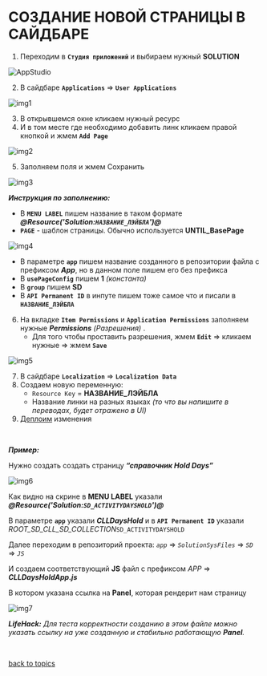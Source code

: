 # СОЗДАНИЕ НОВОЙ СТРАНИЦЫ В САЙДБАРЕ

1. Переходим в **`Студия приложений`** и выбираем нужный **SOLUTION**

![AppStudio](https://github.com/CrappyCodeMaker/ECCENTEX-KNOWLEGE/blob/main/Content/IMG/AppStudio.png?raw=true)

2. В сайдбаре **`Applications`** => **`User Applications`**

![img1](https://github.com/CrappyCodeMaker/ECCENTEX-KNOWLEGE/blob/main/Content/5%20New%20page/IMG/1.png?raw=true)

3. В открывшемся окне кликаем нужный ресурс
4. И в том месте где необходимо добавить линк кликаем правой кнопкой и жмем **`Add Page`**

![img2](https://github.com/CrappyCodeMaker/ECCENTEX-KNOWLEGE/blob/main/Content/5%20New%20page/IMG/2.png?raw=true)

5. Заполняем поля и жмем Сохранить

![img3](https://github.com/CrappyCodeMaker/ECCENTEX-KNOWLEGE/blob/main/Content/5%20New%20page/IMG/3.png?raw=true)

**_Инструкция по заполнению:_**
  * В **`MENU LABEL`** пишем название в таком формате **_@Resource('Solution:`НАЗВАНИЕ_ЛЭЙБЛА`')@_**
  * **`PAGE`** - шаблон страницы. Обычно используется **UNTIL_BasePage**

  ![img4](https://github.com/CrappyCodeMaker/ECCENTEX-KNOWLEGE/blob/main/Content/5%20New%20page/IMG/4.png?raw=true)

  * В параметре **`app`** пишем название созданного в репозитории файла с префиксом **_App_**, но в данном поле пишем его без префикса
  * В **`usePageConfig`** пишем **1** _(константа)_
  * В **`group`** пишем **SD**
  * В **`API Permanent ID`** в инпуте пишем тоже самое что и писали в **`НАЗВАНИЕ_ЛЭЙБЛА`**

6. На вкладке **`Item Permissions`** и **`Application Permissions`** заполняем нужные **_Permissions_** _(Разрешения)_ .
      * Для того чтобы проставить разрешения, жмем **`Edit`** => кликаем нужные => жмем **`Save`**

![img5](https://github.com/CrappyCodeMaker/ECCENTEX-KNOWLEGE/blob/main/Content/5%20New%20page/IMG/5.png?raw=true)

7. В сайдбаре **`Localization`** => **`Localization Data`**
8. Создаем новую переменную:
    * `Resource Key` = **НАЗВАНИЕ_ЛЭЙБЛА**
    * Название линки на разных языках _(то что вы напишите в переводах, будет отражено в UI)_
9. [Деплоим](https://github.com/CrappyCodeMaker/ECCENTEX-KNOWLEGE/blob/main/Content/2%20Deploy/README.md) изменения


<br/>

**_Пример:_**

Нужно создать создать страницу **_“справочник Hold Days”_**

![img6](https://github.com/CrappyCodeMaker/ECCENTEX-KNOWLEGE/blob/main/Content/5%20New%20page/IMG/6.png?raw=true)

Как видно на скрине в **MENU LABEL** указали **_@Resource('Solution:`SD_ACTIVITYDAYSHOLD`')@_**

В параметре **`app`** указали **_CLLDaysHold_** и в **`API Permanent ID`** указали _ROOT_SD_CLL_SD_COLLECTION_`SD_ACTIVITYDAYSHOLD`

Далее переходим в репозиторий проекта:  _`app`_ => _`SolutionSysFiles`_ => _`SD`_ => _`JS`_

И создаем соответствующий **JS** файл с префиксом _APP_ => **_CLLDaysHoldApp.js_**

В котором указана ссылка на **Panel**, которая рендерит нам страницу

![img7](https://github.com/CrappyCodeMaker/ECCENTEX-KNOWLEGE/blob/main/Content/5%20New%20page/IMG/7.png?raw=true)

**_LifeHack:_** _Для теста корректности созданию в этом файле можно указать ссылку на уже созданную и стабильно работающую **Panel**._


<br/>

[back to topics](https://github.com/CrappyCodeMaker/ECCENTEX-KNOWLEGE/blob/main/Content/0%20Topics/README.md)